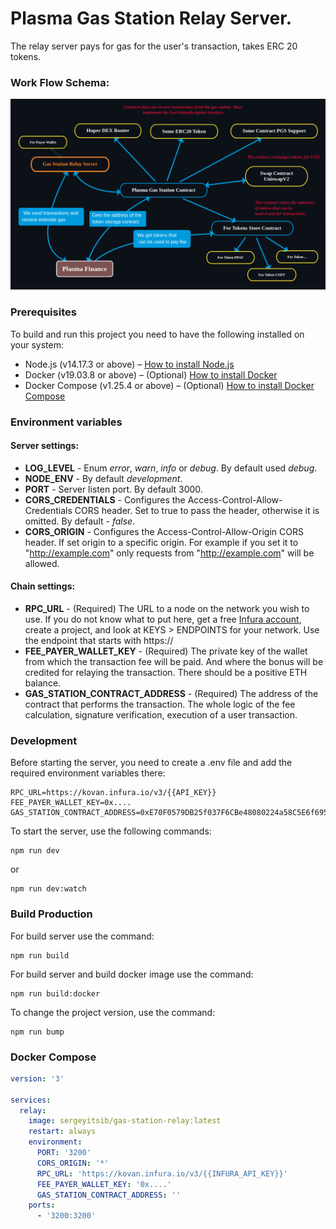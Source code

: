 # Plasma Gas Station Relay Server.
The relay server pays for gas for the user's transaction, takes ERC 20 tokens.

### Work Flow Schema:
![Work Flow Scheme](assets/images/work-flow-schema-dark.png)

### Prerequisites
To build and run this project you need to have the following installed on your system:
- Node.js (v14.17.3 or above) – [How to install Node.js](https://nodejs.org/en/download/)
- Docker (v19.03.8 or above) – (Optional) [How to install Docker](https://docs.docker.com/engine/install/)
- Docker Compose (v1.25.4 or above) – (Optional) [How to install Docker Compose](https://docs.docker.com/compose/install/)

### Environment variables
#### Server settings:
- **LOG_LEVEL** - Enum *error*, *warn*, *info* or *debug*. By default used *debug*.
- **NODE_ENV** - By default *development*.
- **PORT** - Server listen port. By default 3000.
- **CORS_CREDENTIALS** - Configures the Access-Control-Allow-Credentials CORS header. Set to true to pass the header, otherwise it is omitted. By default - *false*.
- **CORS_ORIGIN** - Configures the Access-Control-Allow-Origin CORS header. If set origin to a specific origin. For example if you set it to "http://example.com" only requests from "http://example.com" will be allowed.
#### Chain settings:
- **RPC_URL** - (Required) The URL to a node on the network you wish to use. If you do not know what to put here, get a free [Infura account](https://infura.io/), create a project, and look at KEYS > ENDPOINTS for your network. Use the endpoint that starts with https://
- **FEE_PAYER_WALLET_KEY** - (Required) The private key of the wallet from which the transaction fee will be paid. And where the bonus will be credited for relaying  the transaction. There should be a positive ETH balance.
- **GAS_STATION_CONTRACT_ADDRESS** - (Required) The address of the contract that performs the transaction. The whole logic of the fee calculation, signature verification, execution of a user transaction.

### Development
Before starting the server, you need to create a .env file and add the required environment variables there:
```dotenv
RPC_URL=https://kovan.infura.io/v3/{{API_KEY}}
FEE_PAYER_WALLET_KEY=0x....
GAS_STATION_CONTRACT_ADDRESS=0xE70F0579DB25f037F6CBe48080224a58C5E6f695
```
To start the server, use the following commands:
```
npm run dev
```
or
```
npm run dev:watch
```
### Build Production
For build server use the command:
```
npm run build
```
For build server and build docker image use the command:
```
npm run build:docker
```
To change the project version, use the command:
```
npm run bump
```
### Docker Compose
```yaml
version: '3'

services:
  relay:
    image: sergeyitsib/gas-station-relay:latest
    restart: always
    environment:
      PORT: '3200'
      CORS_ORIGIN: '*'
      RPC_URL: 'https://kovan.infura.io/v3/{{INFURA_API_KEY}}'
      FEE_PAYER_WALLET_KEY: '0x....'
      GAS_STATION_CONTRACT_ADDRESS: ''
    ports:
      - '3200:3200'
```
